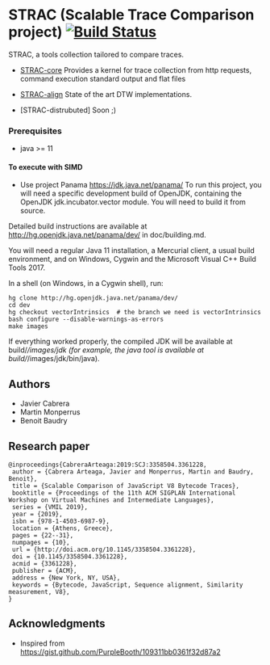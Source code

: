 # STRAC (Scalable Trace Comparison project) [![Build Status](https://travis-ci.org/KTH/STRAC.svg?branch=master)](https://travis-ci.org/KTH/STRAC)

STRAC, a tools collection tailored to compare traces.

- [STRAC-core](https://github.com/Jacarte/STRACcore/tree/ecd8ea446b310bdb068feffa3f1f5a8ba43ef41a) Provides a kernel for trace collection from http requests, command execution standard output and flat files

- [STRAC-align](/STRACAlign) State of the art DTW implementations.

- [STRAC-distrubuted] Soon ;)

### Prerequisites

- java >= 11

#### To execute with SIMD

- Use project Panama https://jdk.java.net/panama/
To run this project, you will need a specific development build of OpenJDK, containing the OpenJDK jdk.incubator.vector module. You will need to build it from source.

Detailed build instructions are available at http://hg.openjdk.java.net/panama/dev/ in doc/building.md.

You will need a regular Java 11 installation, a Mercurial client, a usual build environment, and on Windows, Cygwin and the Microsoft Visual C++ Build Tools 2017.

In a shell (on Windows, in a Cygwin shell), run:
```
hg clone http://hg.openjdk.java.net/panama/dev/
cd dev
hg checkout vectorIntrinsics  # the branch we need is vectorIntrinsics
bash configure --disable-warnings-as-errors
make images
```

If everything worked properly, the compiled JDK will be available at build/*/images/jdk (for example, the java tool is available at build/*/images/jdk/bin/java).

## Authors

* Javier Cabrera
* Martin Monperrus
* Benoit Baudry

## Research paper

```
@inproceedings{CabreraArteaga:2019:SCJ:3358504.3361228,
 author = {Cabrera Arteaga, Javier and Monperrus, Martin and Baudry, Benoit},
 title = {Scalable Comparison of JavaScript V8 Bytecode Traces},
 booktitle = {Proceedings of the 11th ACM SIGPLAN International Workshop on Virtual Machines and Intermediate Languages},
 series = {VMIL 2019},
 year = {2019},
 isbn = {978-1-4503-6987-9},
 location = {Athens, Greece},
 pages = {22--31},
 numpages = {10},
 url = {http://doi.acm.org/10.1145/3358504.3361228},
 doi = {10.1145/3358504.3361228},
 acmid = {3361228},
 publisher = {ACM},
 address = {New York, NY, USA},
 keywords = {Bytecode, JavaScript, Sequence alignment, Similarity measurement, V8},
} 

```

## Acknowledgments

* Inspired from <https://gist.github.com/PurpleBooth/109311bb0361f32d87a2>

